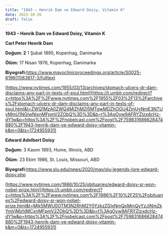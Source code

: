 ```yaml
---
title: "1943 – Henrik Dam ve Edward Doisy, Vitamin K"
date: 2023-10-26
draft: false
---
```


**1943 – Henrik Dam ve Edward Doisy, Vitamin K**

**Carl Peter Henrik Dam**

**Doğum: 2** 1 Şubat 1895, Kopenhag, Danimarka

**Ölüm:** 17 Nisan 1976, Kopenhag, Danimarka

**Biyografi:**<https://www.mayoclinicproceedings.org/article/S0025-6196(11)63617-3/fulltext>

[https://www.nytimes.com/1955/03/13/archives/stomach-ulcers-dr-dam-disclaims-any-part-in-tests-of-exul.html](https://t.umblr.com/redirect?z=https%3A%2F%2Fwww.nytimes.com%2F1955%2F03%2F13%2Farchives%2Fstomach-ulcers-dr-dam-disclaims-any-part-in-tests-of-exul.html&t=ZWQ1MzA0ZWQ4MjZhM2I5MTgwMDZhOGU4ZmUyNmE3NTUyMmU1NGIwNixnMFpmV2ZObQ%3D%3D&b=t%3AgOvw9AFRYZIzxdcHz-dY1w&p=https%3A%2F%2Fnobelcast.com%2Fpost%2F759831686628474880%2F1943-henrik-dam-ve-edward-doisy-vitamin-k&m=0&ts=1724955931)

**Edward Adelbert Doisy**

**Doğum:** 3 Kasım 1893, Hume, Illinois, ABD

**Ölüm:** 23 Ekim 1986, St. Louis, Missouri, ABD

**Biyografi:**<https://www.slu.edu/news/2020/may/slu-legends-lore-edward-doisy.php>

[https://www.nytimes.com/1986/10/25/obituaries/edward-doisy-sr-won-nobel-prize.html](https://t.umblr.com/redirect?z=https%3A%2F%2Fwww.nytimes.com%2F1986%2F10%2F25%2Fobituaries%2Fedward-doisy-sr-won-nobel-prize.html&t=Mjk5MWU0OTM3N2RhM2Y0YzkzZGIxNmQxMmQyYzJiNmZkYmVjMzhlMCxnMFpmV2ZObQ%3D%3D&b=t%3AgOvw9AFRYZIzxdcHz-dY1w&p=https%3A%2F%2Fnobelcast.com%2Fpost%2F759831686628474880%2F1943-henrik-dam-ve-edward-doisy-vitamin-k&m=0&ts=1724955931)